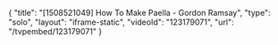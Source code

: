 {
    "title": "[1508521049] How To Make Paella - Gordon Ramsay",
    "type": "solo",
    "layout": "iframe-static",
    "videoId": "123179071",
    "url": "\/tvpembed\/123179071"
}